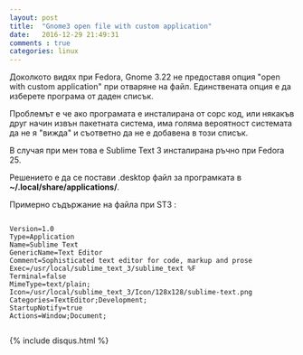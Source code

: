 ```yaml
---
layout: post
title:  "Gnome3 open file with custom application"
date:   2016-12-29 21:49:31
comments : true
categories: linux
---
```


Доколкото видях при Fedora, Gnome 3.22 не предоставя опция "open with custom application" при отваряне на файл.
Единствената опция е да изберете програма от даден списък.


Проблемът е че ако програмата е инсталирана от сорс код, или някакъв друг начин извън пакетната система, има голяма вероятност системата да не я "вижда" и съответно да не е добавена в този списък. 

В случая при мен това е Sublime Text 3 инсталирана ръчно при Fedora 25.

Решението е да се постави .desktop файл за програмката в **~/.local/share/applications/**. 

Примерно съдържание на файла при ST3 :

<pre><code>
Version=1.0
Type=Application
Name=Sublime Text
GenericName=Text Editor
Comment=Sophisticated text editor for code, markup and prose
Exec=/usr/local/sublime_text_3/sublime_text %F 
Terminal=false
MimeType=text/plain;
Icon=/usr/local/sublime_text_3/Icon/128x128/sublime-text.png
Categories=TextEditor;Development;
StartupNotify=true
Actions=Window;Document;

</code></pre>

{% include disqus.html %}
